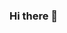 ### Hi there 👋

<!--
**tutifrutiprograming/tutifrutiprograming** is a ✨ _special_ ✨ repository because its `README.md` (this file) appears on your GitHub profile.

Here are some ideas to get you started:

- 🔭 I’m currently working on a proogressive project
- 🌱 I’m currently learning html scratch css
- 👯 I’m looking to collaborate on kaiju universe
- 🤔 I’m looking for help with desighning
- 💬 Ask me about my life ,school etc...
- 📫 How to reach me: i dont know
- 😄 Pronouns: ...
- ⚡ Fun fact: my school is newbarns
-->
